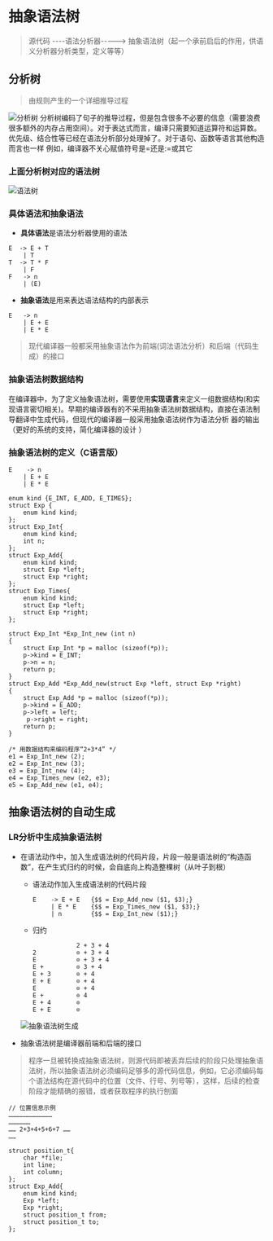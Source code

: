 # 抽象语法树
> 源代码 ----语法分析器-----> 抽象语法树（起一个承前启后的作用，供语义分析器分析类型，定义等等）
## 分析树
> 由规则产生的一个详细推导过程

![分析树](./img/分析树11.png)
分析树编码了句子的推导过程，但是包含很多不必要的信息（需要浪费很多额外的内存占用空间）。对于表达式而言，编译只需要知道运算符和运算数。优先级、结合性等已经在语法分析部分处理掉了。对于语句、函数等语言其他构造而言也一样
例如，编译器不关心赋值符号是=还是:=或其它

### 上面分析树对应的语法树
 ![语法树](./img/语法树11.png)

### 具体语法和抽象语法
* **具体语法**是语法分析器使用的语法

```
E  -> E + T
    | T
T  -> T * F
    | F
F   -> n
    | (E)
```

* **抽象语法**是用来表达语法结构的内部表示
```
E   -> n
    | E + E
    | E * E
```

> 现代编译器一般都采用抽象语法作为前端(词法语法分析）和后端（代码生成）的接口

### 抽象语法树数据结构
在编译器中，为了定义抽象语法树，需要使用**实现语言**来定义一组数据结构(和实现语言密切相关)。早期的编译器有的不采用抽象语法树数据结构，直接在语法制导翻译中生成代码，但现代的编译器一般采用抽象语法树作为语法分析
器的输出（更好的系统的支持，简化编译器的设计 ）

### 抽象语法树的定义（C语言版）
```
E    -> n
    | E + E
    | E * E
```

```
enum kind {E_INT, E_ADD, E_TIMES};
struct Exp {
    enum kind kind;
};
struct Exp_Int{
    enum kind kind;
    int n;
};
struct Exp_Add{
    enum kind kind;
    struct Exp *left;
    struct Exp *right;
};
struct Exp_Times{
    enum kind kind;
    struct Exp *left;
    struct Exp *right;
};

struct Exp_Int *Exp_Int_new (int n)
{
    struct Exp_Int *p = malloc (sizeof(*p));
    p->kind = E_INT;
    p->n = n;
    return p;
}
struct Exp_Add *Exp_Add_new(struct Exp *left, struct Exp *right)
{
    struct Exp_Add *p = malloc (sizeof(*p));
    p->kind = E_ADD;
    p->left = left;
     p->right = right;
    return p;
}

```

```
/* 用数据结构来编码程序“2+3*4” */
e1 = Exp_Int_new (2);
e2 = Exp_Int_new (3);
e3 = Exp_Int_new (4);
e4 = Exp_Times_new (e2, e3);
e5 = Exp_Add_new (e1, e4);
```

## 抽象语法树的自动生成

### LR分析中生成抽象语法树
* 在语法动作中，加入生成语法树的代码片段，片段一般是语法树的“构造函数”，在产生式归约的时候，会自底向上构造整棵树（从叶子到根）
    - 语法动作加入生成语法树的代码片段
        ```
        E    -> E + E   {$$ = Exp_Add_new ($1, $3);}
             | E * E    {$$ = Exp_Times_new ($1, $3);}
             | n        {$$ = Exp_Int_new ($1);}
        ```
    - 归约
        ```
                    2 + 3 + 4
        2           ⊙ + 3 + 4
        E           ⊙ + 3 + 4
        E +         ⊙ 3 + 4
        E + 3       ⊙ + 4
        E + E       ⊙ + 4
        E           ⊙ + 4
        E +         ⊙ 4
        E + 4       ⊙
        E + E       ⊙
        ```
    ![抽象语法树生成](./img/抽象语法树生成.png)
    
* 抽象语法树是编译器前端和后端的接口
> 程序一旦被转换成抽象语法树，则源代码即被丢弃后续的阶段只处理抽象语法树，所以抽象语法树必须编码足够多的源代码信息，例如，它必须编码每个语法结构在源代码中的位置（文件、行号、列号等），这样，后续的检查阶段才能精确的报错，或者获取程序的执行刨面
```
// 位置信息示例
………………………………
………………
…… 2+3+4+5+6+7 ……
……

struct position_t{
    char *file;
    int line;
    int column;
};
struct Exp_Add{
    enum kind kind;
    Exp *left;
    Exp *right;
    struct position_t from;
    struct position_t to;
};
```
